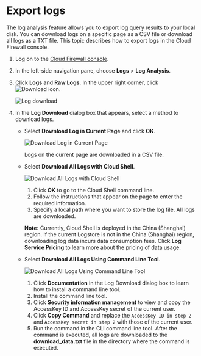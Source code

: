 # Export logs

The log analysis feature allows you to export log query results to your local disk. You can download logs on a specific page as a CSV file or download all logs as a TXT file. This topic describes how to export logs in the Cloud Firewall console.

1.  Log on to the [Cloud Firewall console](https://partners-intl.console.aliyun.com/#/cfwnext).

2.  In the left-side navigation pane, choose **Logs** \> **Log Analysis**.

3.  Click **Logs** and **Raw Logs**. In the upper right corner, click ![Download icon](https://static-aliyun-doc.oss-accelerate.aliyuncs.com/assets/img/en-US/3936009851/p13508.png).

    ![Log download](https://static-aliyun-doc.oss-accelerate.aliyuncs.com/assets/img/en-US/3919751161/p69924.png)

4.  In the **Log Download** dialog box that appears, select a method to download logs.

    -   Select **Download Log in Current Page** and click **OK**.

        ![Download Log in Current Page](https://static-aliyun-doc.oss-accelerate.aliyuncs.com/assets/img/en-US/3936009851/p37902.png)

        Logs on the current page are downloaded in a CSV file.

    -   Select **Download All Logs with Cloud Shell**.

        ![Download All Logs with Cloud Shell](https://static-aliyun-doc.oss-accelerate.aliyuncs.com/assets/img/en-US/3919751161/p69927.png)

        1.  Click **OK** to go to the Cloud Shell command line.
        2.  Follow the instructions that appear on the page to enter the required information.
        3.  Specify a local path where you want to store the log file.
        All logs are downloaded.

        **Note:** Currently, Cloud Shell is deployed in the China \(Shanghai\) region. If the current Logstore is not in the China \(Shanghai\) region, downloading log data incurs data consumption fees. Click **Log Service Pricing** to learn more about the pricing of data usage.

    -   Select **Download All Logs Using Command Line Tool**.

        ![Download All Logs Using Command Line Tool](https://static-aliyun-doc.oss-accelerate.aliyuncs.com/assets/img/en-US/4936009851/p13509.png)

        1.  Click **Documentation** in the Log Download dialog box to learn how to install a command line tool.
        2.  Install the command line tool.
        3.  Click **Security information management** to view and copy the AccessKey ID and AccessKey secret of the current user.
        4.  Click **Copy Command** and replace the `AccessKey ID in step 2` and `AccessKey secret in step 2` with those of the current user.
        5.  Run the command in the CLI command line tool.
        After the command is executed, all logs are downloaded to the **download\_data.txt** file in the directory where the command is executed.


